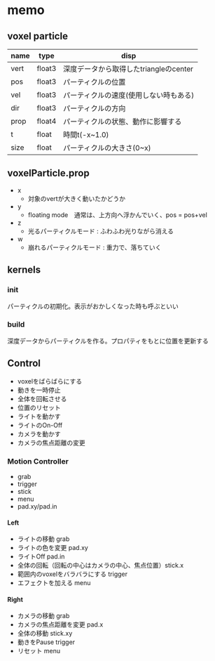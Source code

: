 # memo

## voxel particle

| name | type | disp |
| --- | --- | --- |
| vert  | float3 | 深度データから取得したtriangleのcenter |
| pos   | float3 | パーティクルの位置 |
| vel   | float3 | パーティクルの速度(使用しない時もある) |
| dir   | float3 | パーティクルの方向 |
| prop  | float4 | パーティクルの状態、動作に影響する |
| t     | float  | 時間t(-x~1.0) |
| size  | float  | パーティクルの大きさ(0~x) |

## voxelParticle.prop

- x
  - 対象のvertが大きく動いたかどうか
- y
  - floating mode　通常は、上方向へ浮かんでいく、pos = pos+vel
- z
  - 光るパーティクルモード : ふわふわ光りながら消える
- w
  - 崩れるパーティクルモード : 重力で、落ちていく

## kernels

### init

パーティクルの初期化。表示がおかしくなった時も呼ぶといい

### build

深度データからパーティクルを作る。プロパティをもとに位置を更新する

## Control

- voxelをばらばらにする
- 動きを一時停止
- 全体を回転させる
- 位置のリセット
- ライトを動かす
- ライトのOn-Off
- カメラを動かす
- カメラの焦点距離の変更

### Motion Controller

- grab
- trigger
- stick
- menu
- pad.xy/pad.in

#### Left

- ライトの移動 grab
- ライトの色を変更 pad.xy
- ライトOff pad.in
- 全体の回転（回転の中心はカメラの中心、焦点位置）stick.x
- 範囲内のvoxelをバラバラにする trigger
- エフェクトを加える menu

#### Right

- カメラの移動 grab
- カメラの焦点距離を変更 pad.x
- 全体の移動 stick.xy
- 動きをPause trigger
- リセット menu